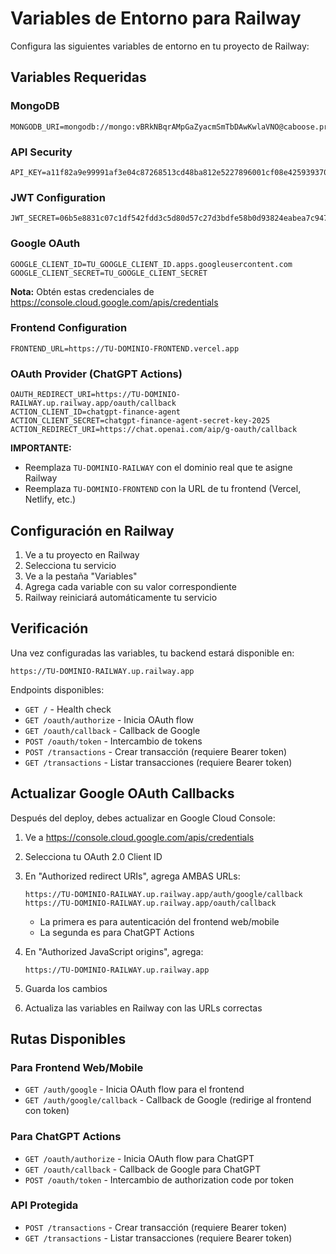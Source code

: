 # Variables de Entorno para Railway

Configura las siguientes variables de entorno en tu proyecto de Railway:

## Variables Requeridas

### MongoDB
```
MONGODB_URI=mongodb://mongo:vBRkNBqrAMpGaZyacmSmTbDAwKwlaVNO@caboose.proxy.rlwy.net:50648
```

### API Security
```
API_KEY=a11f82a9e99991af3e04c87268513cd48ba812e5227896001cf08e4259393703
```

### JWT Configuration
```
JWT_SECRET=06b5e8831c07c1df542fdd3c5d80d57c27d3bdfe58b0d93824eabea7c947439cc01424ea73a83bea101ce651ac54420b8672e1a87d2048feed8bbc78723a68f6
```

### Google OAuth
```
GOOGLE_CLIENT_ID=TU_GOOGLE_CLIENT_ID.apps.googleusercontent.com
GOOGLE_CLIENT_SECRET=TU_GOOGLE_CLIENT_SECRET
```
**Nota:** Obtén estas credenciales de https://console.cloud.google.com/apis/credentials

### Frontend Configuration
```
FRONTEND_URL=https://TU-DOMINIO-FRONTEND.vercel.app
```

### OAuth Provider (ChatGPT Actions)
```
OAUTH_REDIRECT_URI=https://TU-DOMINIO-RAILWAY.up.railway.app/oauth/callback
ACTION_CLIENT_ID=chatgpt-finance-agent
ACTION_CLIENT_SECRET=chatgpt-finance-agent-secret-key-2025
ACTION_REDIRECT_URI=https://chat.openai.com/aip/g-oauth/callback
```

**IMPORTANTE:**
- Reemplaza `TU-DOMINIO-RAILWAY` con el dominio real que te asigne Railway
- Reemplaza `TU-DOMINIO-FRONTEND` con la URL de tu frontend (Vercel, Netlify, etc.)

## Configuración en Railway

1. Ve a tu proyecto en Railway
2. Selecciona tu servicio
3. Ve a la pestaña "Variables"
4. Agrega cada variable con su valor correspondiente
5. Railway reiniciará automáticamente tu servicio

## Verificación

Una vez configuradas las variables, tu backend estará disponible en:
```
https://TU-DOMINIO-RAILWAY.up.railway.app
```

Endpoints disponibles:
- `GET /` - Health check
- `GET /oauth/authorize` - Inicia OAuth flow
- `GET /oauth/callback` - Callback de Google
- `POST /oauth/token` - Intercambio de tokens
- `POST /transactions` - Crear transacción (requiere Bearer token)
- `GET /transactions` - Listar transacciones (requiere Bearer token)

## Actualizar Google OAuth Callbacks

Después del deploy, debes actualizar en Google Cloud Console:
1. Ve a https://console.cloud.google.com/apis/credentials
2. Selecciona tu OAuth 2.0 Client ID
3. En "Authorized redirect URIs", agrega AMBAS URLs:
   ```
   https://TU-DOMINIO-RAILWAY.up.railway.app/auth/google/callback
   https://TU-DOMINIO-RAILWAY.up.railway.app/oauth/callback
   ```
   - La primera es para autenticación del frontend web/mobile
   - La segunda es para ChatGPT Actions

4. En "Authorized JavaScript origins", agrega:
   ```
   https://TU-DOMINIO-RAILWAY.up.railway.app
   ```
5. Guarda los cambios
6. Actualiza las variables en Railway con las URLs correctas

## Rutas Disponibles

### Para Frontend Web/Mobile
- `GET /auth/google` - Inicia OAuth flow para el frontend
- `GET /auth/google/callback` - Callback de Google (redirige al frontend con token)

### Para ChatGPT Actions
- `GET /oauth/authorize` - Inicia OAuth flow para ChatGPT
- `GET /oauth/callback` - Callback de Google para ChatGPT
- `POST /oauth/token` - Intercambio de authorization code por token

### API Protegida
- `POST /transactions` - Crear transacción (requiere Bearer token)
- `GET /transactions` - Listar transacciones (requiere Bearer token)
